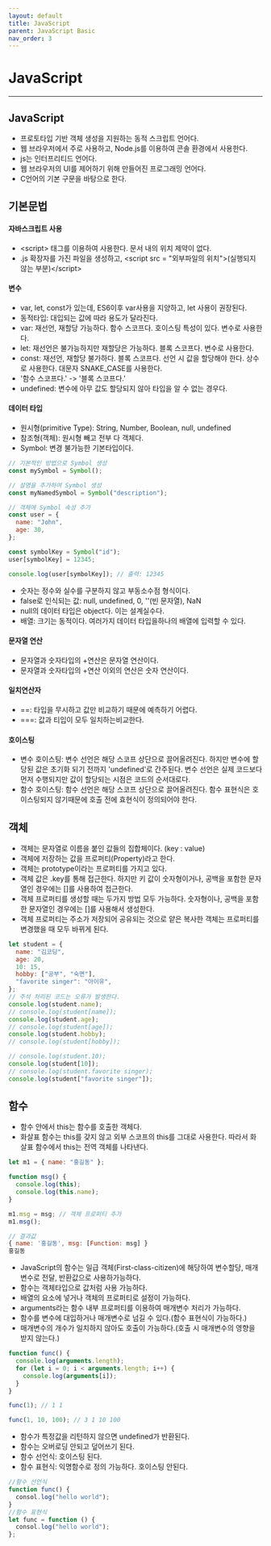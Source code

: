 ```yaml
---
layout: default
title: JavaScript
parent: JavaScript Basic
nav_order: 3
---
```


# JavaScript

---

## JavaScript

- 프로토타입 기반 객체 생성을 지원하는 동적 스크립트 언어다.
- 웹 브라우저에서 주로 사용하고, Node.js를 이용하여 콘솔 환경에서 사용한다.
- js는 인터프리티드 언어다.
- 웹 브라우저의 UI를 제어하기 위해 만들어진 프로그래밍 언어다.
- C언어의 기본 구문을 바탕으로 한다.

## 기본문법

#### 자바스크립트 사용

- \<script> 태그를 이용하여 사용한다. 문서 내의 위치 제약이 없다.
- .js 확장자를 가진 파일을 생성하고, \<script src = "외부파일의 위치">(실행되지 않는 부분)\</script>

#### 변수

- var, let, const가 있는데, ES6이후 var사용을 지양하고, let 사용이 권장된다.
- 동적타입: 대입되는 값에 따라 용도가 달라진다.
- var: 재선언, 재할당 가능하다. 함수 스코프다. 호이스팅 특성이 있다. 변수로 사용한다.
- let: 재선언은 불가능하지만 재할당은 가능하다. 블록 스코프다. 변수로 사용한다.
- const: 재선언, 재할당 불가하다. 블록 스코프다. 선언 시 값을 할당해야 한다. 상수로 사용한다. 대문자 SNAKE_CASE를 사용한다.
- '함수 스코프다.' -> '블록 스코프다.'
- undefined: 변수에 아무 값도 할당되지 않아 타입을 알 수 없는 경우다.

#### 데이터 타입

- 원시형(primitive Type): String, Number, Boolean, null, undefined
- 참조형(객체): 원시형 빼고 전부 다 객체다.
- Symbol: 변경 불가능한 기본타입이다.

```javascript
// 기본적인 방법으로 Symbol 생성
const mySymbol = Symbol();

// 설명을 추가하여 Symbol 생성
const myNamedSymbol = Symbol("description");

// 객체에 Symbol 속성 추가
const user = {
  name: "John",
  age: 30,
};

const symbolKey = Symbol("id");
user[symbolKey] = 12345;

console.log(user[symbolKey]); // 출력: 12345
```

- 숫자는 정수와 실수를 구분하지 않고 부동소수점 형식이다.
- false로 인식되는 값: null, undefined, 0, ''(빈 문자열), NaN
- null의 데이터 타입은 object다. 이는 설계실수다.
- 배열: 크기는 동적이다. 여러가지 데이터 타입을하나의 배열에 입력할 수 있다.

#### 문자열 연산

- 문자열과 숫자타입의 +연산은 문자열 연산이다.
- 문자열과 숫자타입의 +연산 이외의 연산은 숫자 연산이다.

#### 일치연산자

- ==: 타입을 무시하고 값만 비교하기 때문에 예측하기 어렵다.
- ===: 값과 티입이 모두 일치하는비교한다.

#### 호이스팅

- 변수 호이스팅: 변수 선언은 해당 스코프 상단으로 끌어올려진다. 하지만 변수에 할당된 값은 초기화 되기 전까지 'undefined'로 간주된다. 변수 선언은 실제 코드보다 먼저 수행되지만 값이 할당되는 시점은 코드의 순서대로다.
- 함수 호이스팅: 함수 선언은 해당 스코프 상단으로 끌어올려진다. 함수 표현식은 호이스팅되지 않기때문에 호출 전에 효현식이 정의되어야 한다.

## 객체

- 객체는 문자열로 이름을 붙인 값들의 집합체이다. (key : value)
- 객체에 저장하는 값을 프로퍼티(Property)라고 한다.
- 객체는 prototype이라는 프로퍼티를 가지고 있다.
- 객체 값은 .key를 통해 접근한다. 하지만 키 값이 숫자형이거나, 공백을 포함한 문자열인 경우에는 []를 사용하여 접근한다.
- 객체 프로퍼티를 생성할 때는 두가지 방법 모두 가능하다. 숫자형이나, 공백을 포함한 문자열인 경우에는 []를 사용해서 생성한다.
- 객체 프로퍼티는 주소가 저장되어 공유되는 것으로 얕은 복사한 객체는 프로퍼티를 변경했을 때 모두 바뀌게 된다.

```javascript
let student = {
  name: "김코딩",
  age: 20,
  10: 15,
  hobby: ["공부", "숙면"],
  "favorite singer": "아이유",
};
// 주석 처리된 코드는 오류가 발생한다.
console.log(student.name);
// console.log(student[name]);
console.log(student.age);
// console.log(student[age]);
console.log(student.hobby);
// console.log(student[hobby]);

// console.log(student.10);
console.log(student[10]);
// console.log(student.favorite singer);
console.log(student["favorite singer"]);
```

## 함수

- 함수 안에서 this는 함수를 호출한 객체다.
- 화살표 함수는 this를 갖지 않고 외부 스코프의 this를 그대로 사용한다. 따라서 화살표 함수에서 this는 전역 객체를 나타낸다.

```javascript
let m1 = { name: "홍길동" };

function msg() {
  console.log(this);
  console.log(this.name);
}

m1.msg = msg; // 객체 프로퍼티 추가
m1.msg();

// 결과값
{ name: '홍길동', msg: [Function: msg] }
홍길동
```

- JavaScript의 함수는 일급 객체(First-class-citizen)에 해당하여 변수할당, 매개변수로 전달, 반환값으로 사용하가능하다.
- 함수는 객체타입으로 값처럼 사용 가능하다.
- 배열의 요소에 넣거나 객체의 프로퍼티로 설정이 가능하다.
- arguments라는 함수 내부 프로퍼티를 이용하여 매개변수 처리가 가능하다.
- 함수를 변수에 대입하거나 매개변수로 넘길 수 있다.(함수 표현식이 가능하다.)
- 매개변수의 개수가 일치하지 않아도 호출이 가능하다.(호출 시 매개변수의 영향을 받지 않는다.)

```javascript
function func() {
  console.log(arguments.length);
  for (let i = 0; i < arguments.length; i++) {
    console.log(arguments[i]);
  }
}

func(1); // 1 1

func(1, 10, 100); // 3 1 10 100
```

- 함수가 특정값을 리턴하지 않으면 undefined가 반환된다.
- 함수는 오버로딩 안되고 덮어쓰기 된다.
- 함수 선언식: 호이스팅 된다.
- 함수 표현식: 익명함수로 정의 가능하다. 호이스팅 안된다.

```javascript
//함수 선언식
function func() {
  consol.log("hello world");
}
//함수 표현식
let func = function () {
  consol.log("hello world");
};
```
